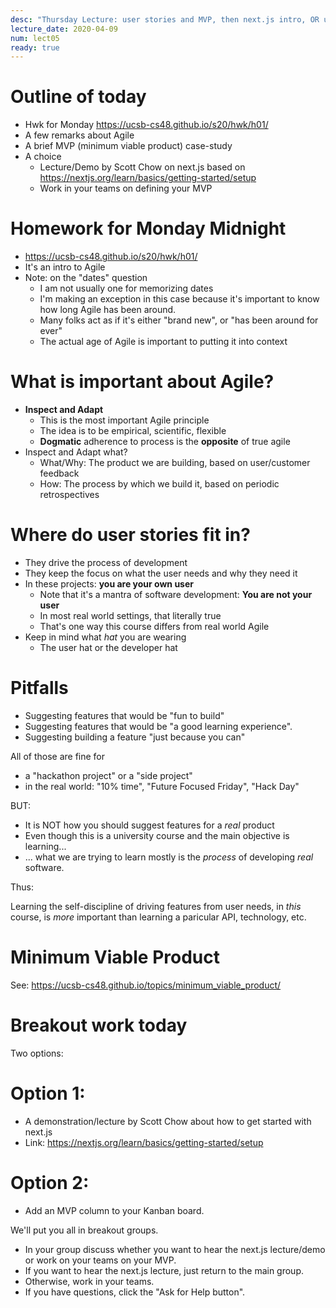 ```yaml
---
desc: "Thursday Lecture: user stories and MVP, then next.js intro, OR user stories"
lecture_date: 2020-04-09
num: lect05
ready: true
---
```


# Outline of today

* Hwk for Monday <https://ucsb-cs48.github.io/s20/hwk/h01/>
* A few remarks about Agile
* A brief MVP (minimum viable product) case-study
* A choice
  - Lecture/Demo by Scott Chow on next.js based on <https://nextjs.org/learn/basics/getting-started/setup>
  - Work in your teams on defining your MVP

# Homework for Monday Midnight 

* <https://ucsb-cs48.github.io/s20/hwk/h01/>
* It's an intro to Agile
* Note: on the "dates" question 
  - I am not usually one for memorizing dates
  - I'm making an exception in this case because it's important to know how long Agile has been around.
  - Many folks act as if it's either "brand new", or "has been around for ever"
  - The actual age of Agile is important to putting it into context

# What is important about Agile?

* **Inspect and Adapt**
  * This is the most important Agile principle
  * The idea is to be empirical, scientific, flexible
  * **Dogmatic** adherence to process is the **opposite** of true agile
* Inspect and Adapt what?
  * What/Why: The product we are building, based on user/customer feedback
  * How: The process by which we build it, based on periodic retrospectives

# Where do user stories fit in?

* They drive the process of development
* They keep the focus on what the user needs and why they need it
* In these projects: **you are your own user**
  * Note that it's a mantra of software development: **You are not your user**
  * In most real world settings, that literally true
  * That's one way this course differs from real world Agile
* Keep in mind what *hat* you are wearing
  * The user hat or the developer hat

# Pitfalls

* Suggesting features that would be "fun to build" 
* Suggesting features that would be "a good learning experience".
* Suggesting building a feature "just because you can"

All of those are fine for
* a "hackathon project" or a "side project"
* in the real world: "10% time", "Future Focused Friday", "Hack Day"

BUT: 
* It is NOT how you should suggest features for a *real* product
* Even though this is a university course and the main objective is learning...
* ... what we are trying to learn mostly is the *process* of developing *real* software.

Thus:

Learning the self-discipline of driving features from user needs, in *this* course, is *more* important than learning a paricular API, technology, etc.

# Minimum Viable Product

See: <https://ucsb-cs48.github.io/topics/minimum_viable_product/>


# Breakout work today

Two options:

# Option 1:

* A demonstration/lecture by Scott Chow about how to get started with next.js
* Link: <https://nextjs.org/learn/basics/getting-started/setup>

# Option 2:

* Add an MVP column to your Kanban board.

We'll put you all in breakout groups.

* In your group discuss whether you want to hear the next.js lecture/demo or work on your teams on your MVP.
* If you want to hear the next.js lecture, just return to the main group.
* Otherwise, work in your teams.
* If you have questions, click the "Ask for Help button".


